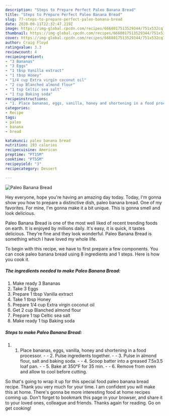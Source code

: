 ```yaml
---
description: "Steps to Prepare Perfect Paleo Banana Bread"
title: "Steps to Prepare Perfect Paleo Banana Bread"
slug: 77-steps-to-prepare-perfect-paleo-banana-bread
date: 2020-09-11T22:32:47.219Z
image: https://img-global.cpcdn.com/recipes/6668017513529344/751x532cq70/paleo-banana-bread-recipe-main-photo.jpg
thumbnail: https://img-global.cpcdn.com/recipes/6668017513529344/751x532cq70/paleo-banana-bread-recipe-main-photo.jpg
cover: https://img-global.cpcdn.com/recipes/6668017513529344/751x532cq70/paleo-banana-bread-recipe-main-photo.jpg
author: Craig Floyd
ratingvalue: 3.3
reviewcount: 4
recipeingredient:
- "3 Bananas"
- "3 Eggs"
- "1 tbsp Vanilla extract"
- "1 tbsp Honey"
- "1/4 cup Extra virgin coconut oil"
- "2 cup Blanched almond flour"
- "1 tsp Celtic sea salt"
- "1 tsp Baking soda"
recipeinstructions:
- "1. Place bananas, eggs, vanilla, honey and shortening in a food processor.  2. Pulse ingredients together.  3. Pulse in almond flour, salt and baking soda.  4. Scoop batter into a greased 7.5x3.5 loaf pan.  5. Bake at 350°F for 35 min.  6. Remove from oven and allow to cool before cutting."
categories:
- Recipe
tags:
- paleo
- banana
- bread

katakunci: paleo banana bread 
nutrition: 193 calories
recipecuisine: American
preptime: "PT15M"
cooktime: "PT55M"
recipeyield: "3"
recipecategory: Dessert

---
```



![Paleo Banana Bread](https://img-global.cpcdn.com/recipes/6668017513529344/751x532cq70/paleo-banana-bread-recipe-main-photo.jpg)

Hey everyone, hope you're having an amazing day today. Today, I'm gonna show you how to prepare a distinctive dish, paleo banana bread. One of my favorites. For mine, I'm gonna make it a bit unique. This is gonna smell and look delicious.



Paleo Banana Bread is one of the most well liked of recent trending foods on earth. It is enjoyed by millions daily. It's easy, it is quick, it tastes delicious. They're fine and they look wonderful. Paleo Banana Bread is something which I have loved my whole life.


To begin with this recipe, we have to first prepare a few components. You can cook paleo banana bread using 8 ingredients and 1 steps. Here is how you cook it.

##### The ingredients needed to make Paleo Banana Bread:

1. Make ready 3 Bananas
1. Take 3 Eggs
1. Prepare 1 tbsp Vanilla extract
1. Take 1 tbsp Honey
1. Prepare 1/4 cup Extra virgin coconut oil
1. Get 2 cup Blanched almond flour
1. Prepare 1 tsp Celtic sea salt
1. Make ready 1 tsp Baking soda




##### Steps to make Paleo Banana Bread:

1. 1. Place bananas, eggs, vanilla, honey and shortening in a food processor. -  - 2. Pulse ingredients together. -  - 3. Pulse in almond flour, salt and baking soda. -  - 4. Scoop batter into a greased 7.5x3.5 loaf pan. -  - 5. Bake at 350°F for 35 min. -  - 6. Remove from oven and allow to cool before cutting.




So that's going to wrap it up for this special food paleo banana bread recipe. Thank you very much for your time. I am confident you will make this at home. There's gonna be more interesting food at home recipes coming up. Don't forget to bookmark this page in your browser, and share it to your loved ones, colleague and friends. Thanks again for reading. Go on get cooking!
